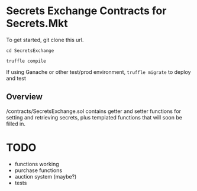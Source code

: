 # Secrets Exchange Contracts for Secrets.Mkt

To get started, git clone this url.

`cd SecretsExchange`

`truffle compile`

If using Ganache or other test/prod environment, `truffle migrate` to deploy and test


## Overview

/contracts/SecretsExchange.sol contains getter and setter functions for setting and retrieving secrets, plus templated functions that will soon be filled in.

# TODO

- functions working
- purchase functions
- auction system (maybe?)
- tests
